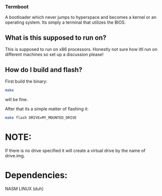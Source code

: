 ### Termboot

A bootloader which never jumps to hyperspace and becomes a kernel or an operating system. Its simply a terminal that utilizes the BIOS.

## What is this supposed to run on?
This is supposed to run on x86 processors. Honestly not sure how itll run on different machines so set up a discussion please!

## How do I build and flash?
First build the binary:
```sh
make
```
will be fine.

After that its a simple matter of flashing it:
```sh
make flash DRIVE=MY_MOUNTED_DRIVE
```

# NOTE:
If there is no drive specified it will create a virtual drive by the name of drive.img.

# Dependencies:
NASM
LINUX (duh)
